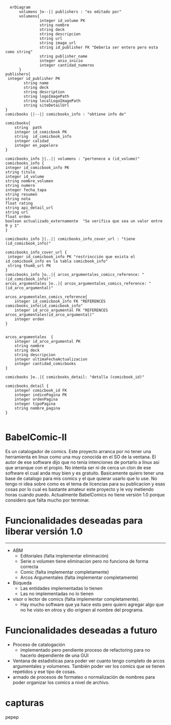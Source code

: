```mermaid
  erDiagram
      volumens }o--|| publishers : "es editado por"
      volumens{
               integer id_volume PK
               string nombre
               string deck
               string descripcion
               string url
               string image_url
               string id_publisher FK "Deberìa ser entero pero esta como string"
               string publisher_name
               integer anio_inicio
               integer cantidad_numeros
      }
publishers{
 integer id_publisher PK
		string name
		string deck
		string description
		string logoImagePath
		string localLogoImagePath
		string siteDetailUrl
}
comicbooks ||--|| comicbooks_info : "obtiene info de" 

comicbooks{
	string	path
	integer	id_comicbook PK
	string	id_comicbook_info
	integer	calidad
	integer	en_papelera
}

comicbooks_info }|..|| volumens : "pertenece a (id_volume)"
comicbooks_info {
integer id_comicbook_info PK
string titulo	
integer id_volume
string nombre_volumen	
string numero	
integer fecha_tapa
string resumen	
string nota	
float rating
string api_detail_url	
string url	
float orden
boolean actualizado_externamente  "Se verifica que sea un valor entre 0 y 1"
}

comicbooks_info }|..|| comicbooks_info_cover_url : "tiene (id_comicbook_info)"

comicbooks_info_cover_url {
 integer id_comicbook_info PK "restrincción que exista el id_comicbook_info en la tabla comicbook_info"
 string thumb_url PK
}
comicbooks_info }o..|{ arcos_argumentales_comics_reference: " (id_comicbook_info)"
arcos_argumentales }o..|{ arcos_argumentales_comics_reference: " (id_arco_argumental)"

arcos_argumentales_comics_reference{
	integer id_comicbook_info FK "REFERENCES comicbooks_info(id_comicbook_info"
	integer id_arco_argumental FK "REFERENCES arcos_argumentales(id_arco_argumental)"	
	integer orden
}


arcos_argumentales  {
	integer id_arco_argumental PK
	string nombre
	string deck
	string descripcion
	integer ultimaFechaActualizacion
	integer cantidad_comicbooks
}

comicbooks }o..|{ comicbooks_detail: "detalla (comicbook_id)"

comicbooks_detail {
	integer comicbook_id FK
	integer indicePagina PK
	integer ordenPagina
	integer tipoPagina
	string nombre_pagina
}


```

# BabelComic-II
Es un catalogador de comics. Este proyecto arranca por no tener una herramienta en linux como una muy conocida en el SO de la ventana. El autor de ese software dijo que no tenía intenciones de portarlo a linux asi que arranque con el propio. No intenta ser ni de cerca un clon de ese software el cual anda muy bien y es gratuito. 
Basicamente quiero tener una base de catalogo para mis comics y el que quierar usarlo que lo use. No tengo ni idea sobre como es el tema de licencias para su publicacion y esas cosas por lo cual es bastante amateur este proyecto y le voy metiendo horas cuando puedo. 
Actualmente BabelComics no tiene versión 1.0 porque considero que falta mucho por terminar.

# Funcionalidades deseadas para liberar versión 1.0
-------------------------------------
* ABM
  * Editoriales (falta implementar eliminación)
  * Serie o volumen tiene eliminacion pero no funciona de forma correcta
  * Comic (falta implementar completamente)
  * Arcos Argumentales (falta implementar completamente)
* Búqueda 
  * Las entidades implementadas lo tienen 
  * Las no implementadas no lo tienen
* visor o lector de comics (falta implementar completamente).
  * Hay mucho software que ya hace esto pero quiero agregar algo que no he visto en otros y dio orignen al nombre del programa.

# Funcionalidades deseadas a futuro
* Proceso de catalogación
  * implementado pero pendiente proceso de refactoring para no hacerlo dependiente de una GUI
* Ventana de estadisticas para poder ver cuanto tengo completo de arcos argumentales y volumenes. También poder ver los comics que se tienen repetidos y ese tipo de cosas.
* armado de procesos de formateo o normalización de nombres para poder organizar los comics a nivel de archivo.

# capturas
pepep



  
